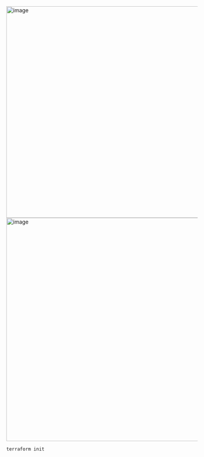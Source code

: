 <img width="903" height="557" alt="image" src="https://github.com/user-attachments/assets/4a4aec8f-0adc-4856-93fb-5a6301a3bb02" />


<img width="1462" height="588" alt="image" src="https://github.com/user-attachments/assets/139e3400-1aaf-4391-af5c-6ed7bbf2ab18" />


````
terraform init
````
